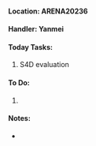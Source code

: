 #### Location: ARENA20236

#### Handler: Yanmei

#### Today Tasks:
1. S4D evaluation
#### To Do:
1. 

#### Notes:
- 